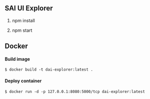 ## SAI UI Explorer

1) npm install

2) npm start


## Docker

#### Build image
```
$ docker build -t dai-explorer:latest .
```

#### Deploy container
```
$ docker run -d -p 127.0.0.1:8080:5000/tcp dai-explorer:latest
```

